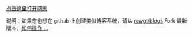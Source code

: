 
[点击这里打开网志](https://rewgt.github.io/blogs/output/repo_home.html)

说明：如果您也想在 github 上创建类似博客系统，请从 [rewgt/blogs](https://github.com/rewgt/blogs) Fork 最新版本，[如何操作 ...](create_your_blog.md) 
